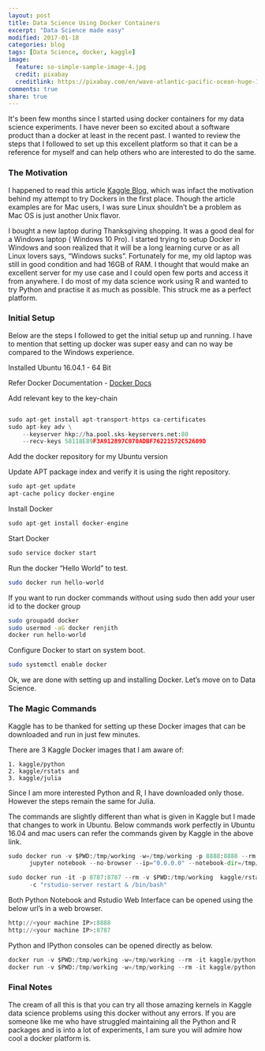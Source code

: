 ```yaml
---
layout: post
title: Data Science Using Docker Containers
excerpt: "Data Science made easy"
modified: 2017-01-18
categories: blog
tags: [Data Science, docker, kaggle]
image:
  feature: so-simple-sample-image-4.jpg
  credit: pixabay
  creditlink: https://pixabay.com/en/wave-atlantic-pacific-ocean-huge-1913559/
comments: true
share: true
---
```


It's been few months since I started using docker containers for my data science experiments. I have never been 
so excited about a software product than a docker at least in the recent past. I wanted to review the steps that 
I followed to set up this excellent platform so that it can be a reference for myself and can help others who are 
interested to do the same.

### The Motivation

I happened to read this article [Kaggle Blog](http://blog.kaggle.com/2016/02/05/how-to-get-started-with-data-science-in-containers), 
which was infact the motivation behind my attempt to try Dockers in the first place. Though the article examples are for Mac users, 
I was sure Linux shouldn’t be a problem as Mac  OS is just another Unix flavor. 

I bought a new laptop during Thanksgiving shopping. It was a good deal for a Windows laptop ( Windows 10 Pro). I started trying to 
setup Docker in Windows and soon realized that it will be a long learning curve or as all Linux lovers says, “Windows sucks”. 
Fortunately for me, my old laptop was still in good condition and had 16GB of RAM. I thought that would make an excellent server 
for my use case and I could open few ports and access it from anywhere. I do most of my data science work using R and wanted to 
try Python and practise it as much as possible. This struck me as a perfect platform.

### Initial Setup

Below are the steps I followed to get the initial setup up and running. I have to mention that setting up docker was super 
easy and can no way be compared to the Windows experience.

Installed Ubuntu 16.04.1 - 64 Bit

Refer Docker Documentation - [Docker Docs](https://docs.docker.com)

Add relevant key to the key-chain

```python

sudo apt-get install apt-transport-https ca-certificates
sudo apt-key adv \
    --keyserver hkp://ha.pool.sks-keyservers.net:80
    --recv-keys 58118E89F3A912897C070ADBF76221572C52609D

```
		
Add the docker repository for my Ubuntu version

Update APT package index and verify it is using the right repository.

```python
sudo apt-get update
apt-cache policy docker-engine
```

Install Docker

```python
sudo apt-get install docker-engine
```

Start Docker

```python
sudo service docker start
```

Run the docker “Hello World” to test.

```sh
sudo docker run hello-world
```

If you want to run docker commands without using sudo then add your user id to the docker group

```sh
sudo groupadd docker
sudo usermod -aG docker renjith
docker run hello-world
```

Configure Docker to start on system boot.

```sh
sudo systemctl enable docker
```

Ok, we are done with setting up and installing Docker. Let’s move on to Data Science.


### The Magic Commands

Kaggle has to be thanked for setting up these Docker images that can be downloaded and run in just few minutes.

There are 3 Kaggle Docker images that I am aware of:

    1. kaggle/python
    2. kaggle/rstats and
    3. kaggle/julia

Since I am more interested Python and R, I have downloaded only those. However the steps remain the same for Julia.

The commands are slightly different than what is given in Kaggle but I made that changes to work in Ubuntu. Below 
commands work perfectly in Ubuntu 16.04 and mac users can refer the commands given by Kaggle in the above link.

```python
sudo docker run -v $PWD:/tmp/working -w=/tmp/working -p 8888:8888 --rm -it kaggle/python \
      jupyter notebook --no-browser --ip="0.0.0.0" --notebook-dir=/tmp/working
```

```python
sudo docker run -it -p 8787:8787 --rm -v $PWD:/tmp/working  kaggle/rstats /bin/bash \
      -c "rstudio-server restart & /bin/bash"
```

Both Python Notebook and Rstudio Web Interface can be opened using the below url’s in a web browser.

```python
http://<your machine IP>:8888
http://<your machine IP>:8787
```

Python and IPython consoles can be opened directly as below.

```python
docker run -v $PWD:/tmp/working -w=/tmp/working --rm -it kaggle/python python "$@"
docker run -v $PWD:/tmp/working -w=/tmp/working --rm -it kaggle/python ipython
```

### Final Notes

The cream of all this is that you can try all those amazing kernels in Kaggle data science problems using this docker 
without any errors.  If you are someone like me who have struggled maintaining all the Python and R packages and is 
into a lot of experiments, I am sure you will admire how cool a docker platform is.
